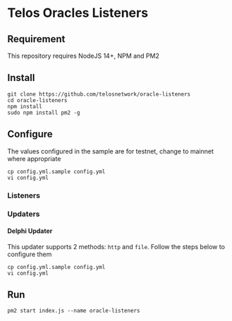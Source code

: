 # Telos Oracles Listeners

## Requirement

This repository requires NodeJS 14+, NPM and PM2

## Install

```
git clone https://github.com/telosnetwork/oracle-listeners
cd oracle-listeners
npm install
sudo npm install pm2 -g
```

## Configure

The values configured in the sample are for testnet, change to mainnet where appropriate

```
cp config.yml.sample config.yml
vi config.yml 
```

### Listeners

### Updaters

#### Delphi Updater

This updater supports 2 methods: `http` and `file`. Follow the steps below to configure them

```
cp config.yml.sample config.yml
vi config.yml 
```

## Run

```
pm2 start index.js --name oracle-listeners
```

